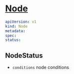 # [Node](https://kubernetes.io/docs/reference/kubernetes-api/cluster-resources/node-v1/)

```yaml
apiVersion: v1
kind: Node
metadata:
spec:
status:
```

## NodeStatus

- `conditions` node conditions
